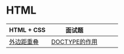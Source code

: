 # HTML 

| HTML + CSS |面试题||||
|---|---|---|---|---|
|[外边距重叠](https://github.com/panguangzhou/-/issues/1)|[DOCTYPE的作用](https://github.com/panguangzhou/-/issues/2)|
